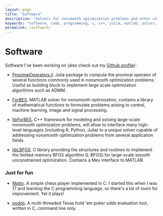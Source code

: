 ```yaml
---
layout: page
title: "Software"
description: "Solvers for nonsmooth optimization problems and other utilities I wrote in C, Julia, MATLAB."
keywords: "software, code, programming, c, c++, julia, matlab, solver, optimization"
permalink: /software/
---
```


# Software

Software I've been working on (also check out my [Github profile](https://github.com/{{site.author.github}})):

* [ProximalOperators.jl](https://github.com/kul-forbes/ProximalOperators.jl). Julia package to compute the proximal operator of several functions commonly used in nonsmooth optimization problems. Useful as building block to implement large scale optimization algorithms such as ADMM.

* [ForBES](http://kul-forbes.github.io/ForBES/). MATLAB solver for nonsmooth optimization, contains a library of
mathematical functions to formulate problems arising in control, machine
learning, image and signal processing.

* [libForBES](http://kul-forbes.github.io/libForBES/). C++ framework for modeling and solving large-scale nonsmooth
optimization problems, will allow to interface many high-level languages
(including R, Python, Julia) to a unique solver capable of addressing nonsmooth
optimization problems from several application fields.

* [libLBFGS](http://github.com/lostella/libLBFGS/). C library providing the structures and routines to implement the
limited-memory BFGS algorithm (L-BFGS) for large-scale smooth unconstrained
optimization. Contains a Mex interface to MATLAB.

### Just for fun

* [Matto](http://github.com/lostella/matto/). A simple chess player implemented in C. I started this when I was 17
and learning the C programming language, so there's a lot of room for
improvement. Yet it plays!

* [podds](http://github.com/lostella/podds/). A multi-threaded Texas hold 'em poker odds evaluation tool, written in C, command line only.

